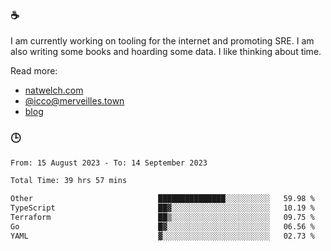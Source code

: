 ### ☕

I am currently working on tooling for the internet and promoting SRE. I am also writing some books and hoarding some data. I like thinking about time. 

Read more:

 - [natwelch.com](https://natwelch.com)
 - [@icco@merveilles.town](https://merveilles.town/@icco)
 - [blog](https://writing.natwelch.com)

### 🕒

<!--START_SECTION:waka-->

```txt
From: 15 August 2023 - To: 14 September 2023

Total Time: 39 hrs 57 mins

Other                            ███████████████░░░░░░░░░░   59.98 %
TypeScript                       ██▓░░░░░░░░░░░░░░░░░░░░░░   10.19 %
Terraform                        ██▒░░░░░░░░░░░░░░░░░░░░░░   09.75 %
Go                               █▓░░░░░░░░░░░░░░░░░░░░░░░   06.56 %
YAML                             ▓░░░░░░░░░░░░░░░░░░░░░░░░   02.73 %
```

<!--END_SECTION:waka-->
